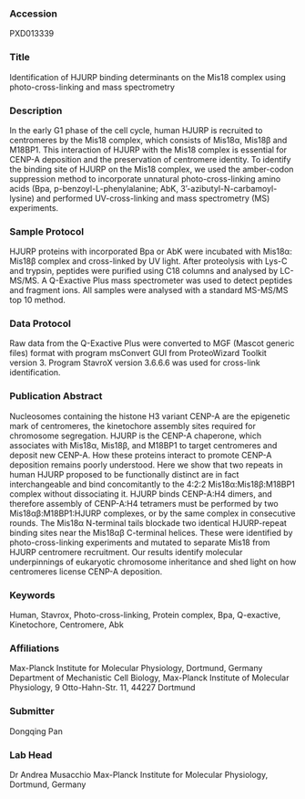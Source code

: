 ### Accession
PXD013339

### Title
Identification of HJURP binding determinants on the Mis18 complex using photo-cross-linking and mass spectrometry

### Description
In the early G1 phase of the cell cycle, human HJURP is recruited to centromeres by the Mis18 complex, which consists of Mis18α, Mis18β and M18BP1. This interaction of HJURP with the Mis18 complex is essential for CENP-A deposition and the preservation of centromere identity. To identify the binding site of HJURP on the Mis18 complex, we used the amber-codon suppression method to incorporate unnatural photo-cross-linking amino acids (Bpa, p-benzoyl-L-phenylalanine; AbK, 3’-azibutyl-N-carbamoyl-lysine) and performed UV-cross-linking and mass spectrometry (MS) experiments.

### Sample Protocol
HJURP proteins with incorporated Bpa or AbK were incubated with Mis18α: Mis18β complex and cross-linked by UV light. After proteolysis with Lys-C and trypsin, peptides were purified using C18 columns and analysed by LC-MS/MS. A Q-Exactive Plus mass spectrometer was used to detect peptides and fragment ions. All samples were analysed with a standard MS-MS/MS top 10 method.

### Data Protocol
Raw data from the Q-Exactive Plus were converted to MGF (Mascot generic files) format with program msConvert GUI from ProteoWizard Toolkit version 3. Program StavroX version 3.6.6.6 was used for cross-link identification.

### Publication Abstract
Nucleosomes containing the histone H3 variant CENP-A are the epigenetic mark of centromeres, the kinetochore assembly sites required for chromosome segregation. HJURP is the CENP-A chaperone, which associates with Mis18&#x3b1;, Mis18&#x3b2;, and M18BP1 to target centromeres and deposit new CENP-A. How these proteins interact to promote CENP-A deposition remains poorly understood. Here we show that two repeats in human HJURP proposed to be functionally distinct are in fact interchangeable and bind concomitantly to the 4:2:2 Mis18&#x3b1;:Mis18&#x3b2;:M18BP1 complex without dissociating it. HJURP binds CENP-A:H4 dimers, and therefore assembly of CENP-A:H4 tetramers must be performed by two Mis18&#x3b1;&#x3b2;:M18BP1:HJURP complexes, or by the same complex in consecutive rounds. The Mis18&#x3b1; N-terminal tails blockade two identical HJURP-repeat binding sites near the Mis18&#x3b1;&#x3b2; C-terminal helices. These were identified by photo-cross-linking experiments and mutated to separate Mis18 from HJURP centromere recruitment. Our results identify molecular underpinnings of eukaryotic chromosome inheritance and shed light on how centromeres license CENP-A deposition.

### Keywords
Human, Stavrox, Photo-cross-linking, Protein complex, Bpa, Q-exactive, Kinetochore, Centromere, Abk

### Affiliations
Max-Planck Institute for Molecular Physiology, Dortmund, Germany
Department of Mechanistic Cell Biology, Max-Planck Institute of Molecular Physiology,
9 Otto-Hahn-Str. 11, 44227 Dortmund

### Submitter
Dongqing  Pan

### Lab Head
Dr Andrea Musacchio
Max-Planck Institute for Molecular Physiology, Dortmund, Germany


